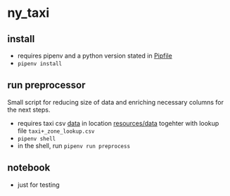 # ny_taxi

## install

- requires pipenv and a python version stated in [Pipfile](Pipfile)
- `pipenv install`


## run preprocessor
Small script for reducing size of data and enriching necessary columns for the next steps.
- requires taxi csv [data](https://www1.nyc.gov/site/tlc/about/tlc-trip-record-data.page) in location [resources/data](resources/data) togehter with lookup file `taxi+_zone_lookup.csv`
- `pipenv shell`
- in the shell, run `pipenv run preprocess` 

## notebook
- just for testing 


